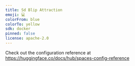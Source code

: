 ```yaml
---
title: Sd Blip Attraction
emoji: 💻
colorFrom: blue
colorTo: yellow
sdk: docker
pinned: false
license: apache-2.0
---
```


Check out the configuration reference at https://huggingface.co/docs/hub/spaces-config-reference
